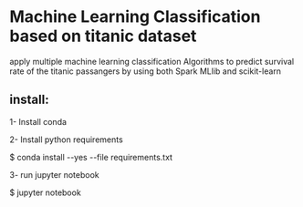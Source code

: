 # Machine Learning Classification based on titanic dataset
apply multiple machine learning classification Algorithms to predict survival rate of the titanic passangers by using both Spark MLlib and scikit-learn

## install:
1- Install conda

2- Install python requirements

$ conda install --yes --file requirements.txt

3- run jupyter notebook

$ jupyter notebook



